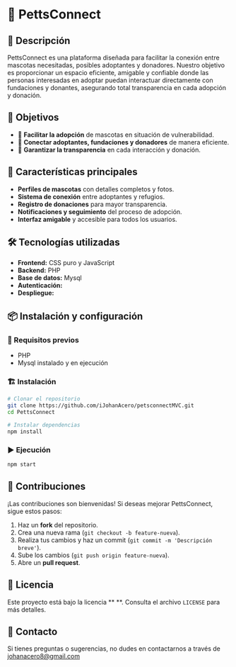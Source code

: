 # 🐾 PettsConnect

## 📌 Descripción
PettsConnect es una plataforma diseñada para facilitar la conexión entre mascotas necesitadas, posibles adoptantes y donadores. Nuestro objetivo es proporcionar un espacio eficiente, amigable y confiable donde las personas interesadas en adoptar puedan interactuar directamente con fundaciones y donantes, asegurando total transparencia en cada adopción y donación.

## 🎯 Objetivos
- 🏡 **Facilitar la adopción** de mascotas en situación de vulnerabilidad.
- 🤝 **Conectar adoptantes, fundaciones y donadores** de manera eficiente.
- 💙 **Garantizar la transparencia** en cada interacción y donación.

## 🚀 Características principales
- **Perfiles de mascotas** con detalles completos y fotos.
- **Sistema de conexión** entre adoptantes y refugios.
- **Registro de donaciones** para mayor transparencia.
- **Notificaciones y seguimiento** del proceso de adopción.
- **Interfaz amigable** y accesible para todos los usuarios.

## 🛠️ Tecnologías utilizadas
- **Frontend:** CSS puro y JavaScript
- **Backend:** PHP
- **Base de datos:** Mysql
- **Autenticación:** 
- **Despliegue:** 

## 📦 Instalación y configuración
### 🔧 Requisitos previos
- PHP 
- Mysql instalado y en ejecución

### 🏗️ Instalación
```sh
# Clonar el repositorio
git clone https://github.com/iJohanAcero/petsconnectMVC.git
cd PettsConnect

# Instalar dependencias
npm install
```

### ▶️ Ejecución
```sh
npm start
```

## 🤝 Contribuciones
¡Las contribuciones son bienvenidas! Si deseas mejorar PettsConnect, sigue estos pasos:
1. Haz un **fork** del repositorio.
2. Crea una nueva rama (`git checkout -b feature-nueva`).
3. Realiza tus cambios y haz un commit (`git commit -m 'Descripción breve'`).
4. Sube los cambios (`git push origin feature-nueva`).
5. Abre un **pull request**.

## 📄 Licencia
Este proyecto está bajo la licencia ** **. Consulta el archivo `LICENSE` para más detalles.

## 📩 Contacto
Si tienes preguntas o sugerencias, no dudes en contactarnos a través de johanacero8@gmail.com
